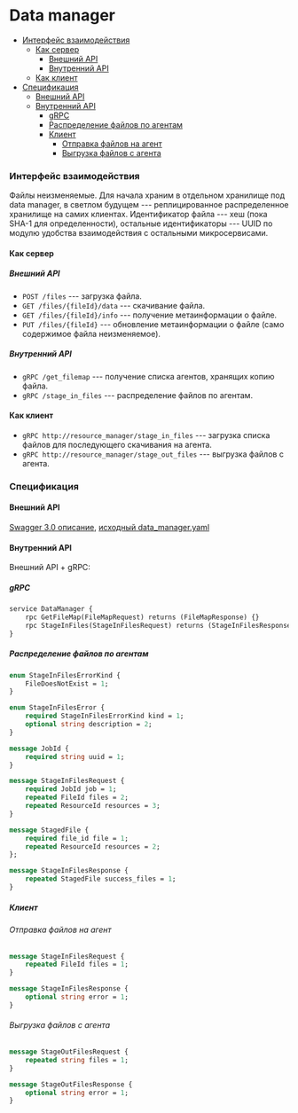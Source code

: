 # Data manager

<!-- vim-markdown-toc GitLab -->

* [Интерфейс взаимодействия](#Интерфейс-взаимодействия)
    * [Как сервер](#Как-сервер)
        * [Внешний API](#Внешний-api)
        * [Внутренний API](#Внутренний-api)
    * [Как клиент](#Как-клиент)
* [Спецификация](#Спецификация)
    * [Внешний API](#Внешний-api-1)
    * [Внутренний API](#Внутренний-api-1)
        * [gRPC](#grpc)
        * [Распределение файлов по агентам](#Распределение-файлов-по-агентам)
        * [Клиент](#Клиент)
            * [Отправка файлов на агент](#Отправка-файлов-на-агент)
            * [Выгрузка файлов с агента](#Выгрузка-файлов-с-агента)

<!-- vim-markdown-toc -->

### Интерфейс взаимодействия
Файлы неизменяемые. Для начала храним в отдельном хранилище под data manager, в светлом будущем --- реплицированное распределенное хранилище на самих клиентах.
Идентификатор файла --- хеш (пока SHA-1 для определенности), остальные идентификаторы --- UUID по модулю удобства взаимодействия с остальными микросервисами.

#### Как сервер
##### Внешний API
+ `POST /files` --- загрузка файла.
+ `GET /files/{fileId}/data` --- скачивание файла.
+ `GET /files/{fileId}/info` --- получение метаинформации о файле.
+ `PUT /files/{fileId}` --- обновление метаинформации о файле (само содержимое файла неизменяемое).

##### Внутренний API
+ `gRPC /get_filemap` --- получение списка агентов, хранящих копию файла.
+ `gRPC /stage_in_files` --- распределение файлов по агентам.

#### Как клиент
+ `gRPC http://resource_manager/stage_in_files` --- загрузка списка файлов для последующего скачивания на агента.
+ `gRPC http://resource_manager/stage_out_files` --- выгрузка файлов с агента.

### Спецификация
#### Внешний API
[Swagger 3.0 описание](http://local.bigredeye.me/), [исходный data_manager.yaml](../api/openapi/data_manager.yaml)

#### Внутренний API
Внешний API + gRPC:

##### gRPC
```protobuf
service DataManager {
    rpc GetFileMap(FileMapRequest) returns (FileMapResponse) {}
    rpc StageInFiles(StageInFilesRequest) returns (StageInFilesResponse) {}
}
```

##### Распределение файлов по агентам
```protobuf
enum StageInFilesErrorKind {
    FileDoesNotExist = 1;
}

enum StageInFilesError {
    required StageInFilesErrorKind kind = 1;
    optional string description = 2;
}

message JobId {
    required string uuid = 1;
}

message StageInFilesRequest {
    required JobId job = 1;
    repeated FileId files = 2;
    repeated ResourceId resources = 3;
}

message StagedFile {
    required file_id file = 1;
    repeated ResourceId resources = 2;
};

message StageInFilesResponse {
    repeated StagedFile success_files = 1;
}
```

##### Клиент
###### Отправка файлов на агент
```protobuf
message StageInFilesRequest {
    repeated FileId files = 1;
}

message StageInFilesResponse {
    optional string error = 1;
}
```

###### Выгрузка файлов с агента
```protobuf
message StageOutFilesRequest {
    repeated string files = 1;
}

message StageOutFilesResponse {
    optional string error = 1;
}
```

